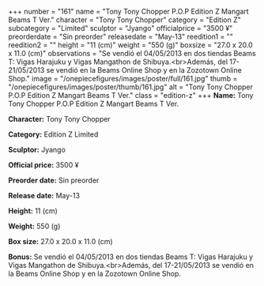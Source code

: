 +++
number = "161"
name = "Tony Tony Chopper P.O.P Edition Z Mangart Beams T Ver."
character = "Tony Tony Chopper"
category = "Edition Z"
subcategory = "Limited"
sculptor = "Jyango"
officialprice = "3500 ¥"
preorderdate = "Sin preorder"
releasedate = "May-13"
reedition1 = ""
reedition2 = ""
height = "11 (cm)"
weight = "550 (g)"
boxsize = "27.0 x 20.0 x 11.0 (cm)"
observations = "Se vendió el 04/05/2013 en dos tiendas Beams T: Vigas Harajuku y Vigas Mangathon de Shibuya.&lt;br&gt;Además, del 17-21/05/2013 se vendió en la Beams Online Shop y en la Zozotown Online Shop."
image = "/onepiecefigures/images/poster/full/161.jpg"
thumb = "/onepiecefigures/images/poster/thumb/161.jpg"
alt = "Tony Tony Chopper P.O.P Edition Z Mangart Beams T Ver."
class = "edition-z"
+++
**Name:** Tony Tony Chopper P.O.P Edition Z Mangart Beams T Ver.

**Character:** Tony Tony Chopper

**Category:** Edition Z  Limited 

**Sculptor:** Jyango

**Official price:** 3500 ¥

**Preorder date:** Sin preorder

**Release date:** May-13

**Height:** 11 (cm)

**Weight:** 550 (g)

**Box size:** 27.0 x 20.0 x 11.0 (cm)

**Bonus:** Se vendió el 04/05/2013 en dos tiendas Beams T: Vigas Harajuku y Vigas Mangathon de Shibuya.&lt;br&gt;Además, del 17-21/05/2013 se vendió en la Beams Online Shop y en la Zozotown Online Shop.